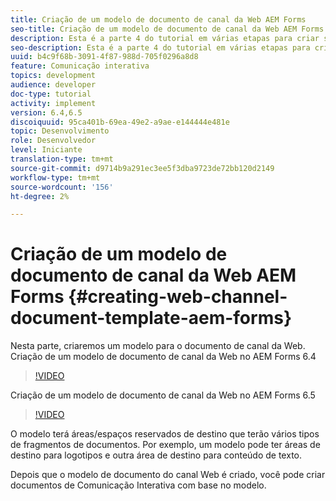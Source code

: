 ```yaml
---
title: Criação de um modelo de documento de canal da Web AEM Forms
seo-title: Criação de um modelo de documento de canal da Web AEM Forms
description: Esta é a parte 4 do tutorial em várias etapas para criar seu primeiro documento de comunicações interativas. Nesta parte, criaremos um modelo para o documento de canal da Web.
seo-description: Esta é a parte 4 do tutorial em várias etapas para criar seu primeiro documento de comunicações interativas. Nesta parte, criaremos um modelo para o documento de canal da Web.
uuid: b4c9f68b-3091-4f87-988d-705f0296a8d8
feature: Comunicação interativa
topics: development
audience: developer
doc-type: tutorial
activity: implement
version: 6.4,6.5
discoiquuid: 95ca401b-69ea-49e2-a9ae-e144444e481e
topic: Desenvolvimento
role: Desenvolvedor
level: Iniciante
translation-type: tm+mt
source-git-commit: d9714b9a291ec3ee5f3dba9723de72bb120d2149
workflow-type: tm+mt
source-wordcount: '156'
ht-degree: 2%

---
```



# Criação de um modelo de documento de canal da Web AEM Forms {#creating-web-channel-document-template-aem-forms}

Nesta parte, criaremos um modelo para o documento de canal da Web.
Criação de um modelo de documento de canal da Web no AEM Forms 6.4
>[!VIDEO](https://video.tv.adobe.com/v/22342?quality=9&learn=on)

Criação de um modelo de documento de canal da Web no AEM Forms 6.5
>[!VIDEO](https://video.tv.adobe.com/v/27807?quality=9&learn=on)

O modelo terá áreas/espaços reservados de destino que terão vários tipos de fragmentos de documentos. Por exemplo, um modelo pode ter áreas de destino para logotipos e outra área de destino para conteúdo de texto.

Depois que o modelo de documento do canal Web é criado, você pode criar documentos de Comunicação Interativa com base no modelo.
